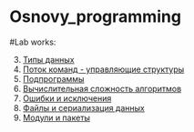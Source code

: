 # Osnovy_programming

#Lab works:


3. [Типы данных](https://drive.google.com/drive/folders/1RxDkVaAgB6hMhpHYORYlXkDlH7Zy-QnF?usp=sharing)
4. [Поток команд - управляющие структуры](https://github.com/Masha426342/Osnovi_programmirovaniya/blob/main/4_2_1_ipynb%22.ipynb)
5. [Подпрограммы]()
6. [Вычислительная сложность алгоритмов]()
7. [Ошибки и исключения]()
8. [Файлы и сериализация данных]()
9. [Модули и пакеты]()
